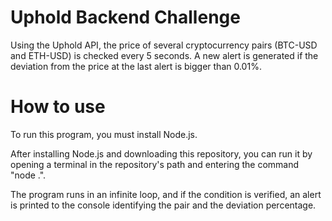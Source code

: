 # Uphold Backend Challenge
Using the Uphold API, the price of several cryptocurrency pairs (BTC-USD and ETH-USD) is checked every 5 seconds. A new alert is generated if the deviation from the price at the last alert is bigger than 0.01%.
# How to use
To run this program, you must install Node.js. 

After installing Node.js and downloading this repository, you can run it by opening a terminal in the repository's path and entering the command "node .".

The program runs in an infinite loop, and if the condition is verified, an alert is printed to the console identifying the pair and the deviation percentage.
